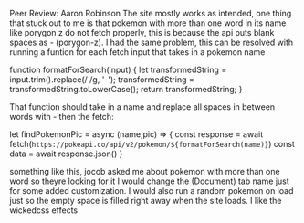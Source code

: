 Peer Review: Aaron Robinson
The site mostly works as intended, one thing that stuck out to me is that pokemon with more than one word in its name like porygon z do not fetch properly, this is because the api puts blank spaces as - (porygon-z). I had the same problem, this can be resolved with running a funtion for each fetch input that takes in a pokemon name


function formatForSearch(input) {
    let transformedString = input.trim().replace(/ /g, '-');
    transformedString = transformedString.toLowerCase();
    return transformedString;
}

That function should take in a name and replace all spaces in between words with - 
 then the fetch:

 let findPokemonPic = async (name,pic) => {
    const response = await fetch(`https://pokeapi.co/api/v2/pokemon/${formatForSearch(name)}`)
    const data = await response.json()
 }

 something like this, jocob asked me about pokemon with more than one word so theyre looking for it
I would change the (Document) tab name just for some added customization. I would also run a random pokemon on load just so the empty space is filled right away when the site loads. I like the wickedcss effects